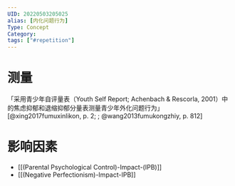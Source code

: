 ```yaml
---
UID: 20220503205025
alias: [内化问题行为]
Type: Concept
Category: 
tags: ["#repetition"]
---
```


# 测量

「采用青少年自评量表（Youth Self Report; Achenbach & Rescorla, 2001）中的焦虑抑郁和退缩抑郁分量表测量青少年外化问题行为」 [@xing2017fumuxinlikon, p. 2; ;  @wang2013fumukongzhiy, p. 812]

# 影响因素


- [[(Parental Psychological Control)-Impact-(IPB)]]
- [[(Negative Perfectionism)-Impact-IPB]]